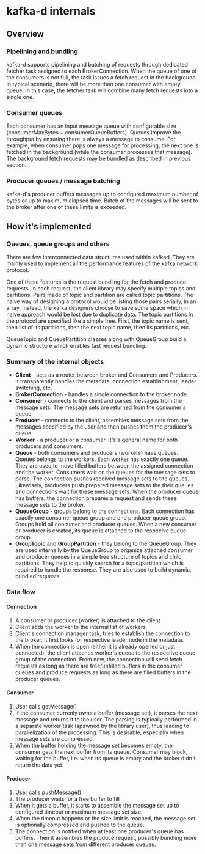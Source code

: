# kafka-d internals

## Overview

### Pipelining and bundling

kafka-d supports pipelining and batching of requests through dedicated fetcher task assigned to each BrokerConnection. When the queue of one of the consumers is not full, the task issues a fetch request in the background. In typical scenario, there will be more than one consumer with empty queue. In this case, the fetcher task will combine many fetch requests into a single one.

### Consumer queues

Each consumer has an input message queue with configurable size (consumerMaxBytes + consumerQueueBuffers). Queues improve the throughput by ensuring there is always a message to consume. For example, when consumer pops one message for processing, the next one is fetched in the background (while the consumer processes that message). The background fetch requests may be bundled as described in previous section.

### Producer queues / message batching

kafka-d's producer buffers messages up to configured maximum number of bytes or up to maximum elapsed time. Batch of the messages will be sent to the broker after one of these limits is exceeded.

## How it's implemented

### Queues, queue groups and others

There are few interconnected data structures used within kafkad. They are mainly used to implement all the performance features of the kafka network protocol.

One of these features is the request bundling for the fetch and produce requests. In each request, the client library may specify multiple topics and partitions. Pairs made of topic and partition are called topic partitions. The naive way of designing a protocol would be listing those pairs serially, in an array. Instead, the kafka designers choose to save some space which in naive approach would be lost due to duplicate data. The topic partitions in the protocol are specified like a simple tree. First, the topic name is sent, then list of its partitions, then the next topic name, then its partitions, etc.

QueueTopic and QueuePartition classes along with QueueGroup build a dynamic structure which enables fast request bundling.

### Summary of the internal objects

* **Client** - acts as a router between broker and Consumers and Producers. It transparently handles the metadata, connection establishment, leader switching, etc.
* **BrokerConnection** - handles a single connection to the broker node.
* **Consumer** - connects to the client and parses messages from the message sets. The message sets are returned from the consumer's queue.
* **Producer** - connects to the client, assembles message sets from the messages specified by the user and then pushes them the producer's queue.
* **Worker** - a producer or a consumer. It's a general name for both producers and consumers.
* **Queue** - both consumers and producers (workers) have queues. Queues belongs to the workers. Each worker has exactly one queue. They are used to move filled buffers between the assigned connection and the worker. Consumers wait on the queues for the message sets to parse. The connection pushes received message sets to the queues. Likewisely, producers push prepared message sets to the their queues and connections wait for these message sets. When the producer queue has buffers, the connection prepares a request and sends these message sets to the broker.
* **QueueGroup** - groups belong to the connections. Each connection has exactly one consumer queue group and one producer queue group. Groups hold all consumer and producer queues. When a new consumer or producer is created, its queue is attached to the respecive queue group.
* **GroupTopic** and **GroupPartition** - they belong to the QueueGroup. They are used internally by the QueueGroup to organize attached consumer and producer queues in a simple tree structure of topics and child partitions. They help to quickly search for a topic/partition which is required to handle the response. They are also used to build dynamic, bundled requests.

### Data flow

#### Connection
1. A consumer or producer (worker) is attached to the client
2. Client adds the worker to the internal list of workers
3. Client's connection manager task, tries to establish the connection to the broker. It first looks for respective leader node in the metadata.
4. When the connection is open (either it is already opened or just connected), the client attaches worker's queue to the respective queue group of the connection. From now, the connection will send fetch requests as long as there are free/unfilled buffers in the consumer queues and produce requests as long as there are filled buffers in the producer queues.

#### Consumer
1. User calls getMessage()
2. If the consumer currenly owns a buffer (message set), it parses the next message and returns it to the user. The parsing is typically performed in a separate worker task (spawned by the library user), thus leading to parallelization of the processing. This is desirable, especially when message sets are compressed.
3. When the buffer holding the message set becomes empty, the consumer gets the next buffer from its queue. Consumer may block, waiting for the buffer, i.e. when its queue is empty and the broker didn't return the data yet.

#### Producer
1. User calls pushMessage()
2. The producer waits for a free buffer to fill
3. When it gets a buffer, it starts to assemble the message set up to configured timeout or maximum message set size.
4. When the timeout happens or the size limit is reached, the message set is optionally compressed and pushed to the queue.
5. The connection is notified when at least one producer's queue has buffers. Then it assembles the produce request, possibly bundling more than one message sets from different producer queues.